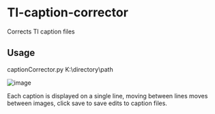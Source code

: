 # TI-caption-corrector
Corrects TI caption files

## Usage

captionCorrector.py K:\directory\path

![image](https://user-images.githubusercontent.com/35278260/197365155-8be771f9-7898-4022-9c7e-e868614ac486.png)

Each caption is displayed on a single line, moving between lines moves between images, click save to save edits to caption files.
